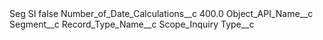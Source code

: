 <?xml version="1.0" encoding="UTF-8"?>
<CustomMetadata xmlns="http://soap.sforce.com/2006/04/metadata" xmlns:xsi="http://www.w3.org/2001/XMLSchema-instance" xmlns:xsd="http://www.w3.org/2001/XMLSchema">
    <label>Seg SI</label>
    <protected>false</protected>
    <values>
        <field>Number_of_Date_Calculations__c</field>
        <value xsi:type="xsd:double">400.0</value>
    </values>
    <values>
        <field>Object_API_Name__c</field>
        <value xsi:type="xsd:string">Segment__c</value>
    </values>
    <values>
        <field>Record_Type_Name__c</field>
        <value xsi:type="xsd:string">Scope_Inquiry</value>
    </values>
    <values>
        <field>Type__c</field>
        <value xsi:nil="true"/>
    </values>
</CustomMetadata>
